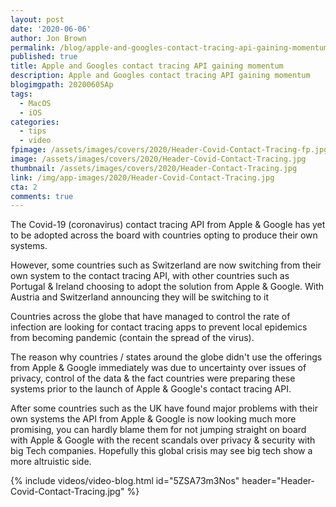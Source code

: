 ```yaml
---
layout: post
date: '2020-06-06'
author: Jon Brown
permalink: /blog/apple-and-googles-contact-tracing-api-gaining-momentum/
published: true
title: Apple and Googles contact tracing API gaining momentum
description: Apple and Googles contact tracing API gaining momentum
blogimgpath: 20200605Ap
tags:
  - MacOS
  - iOS
categories:
  - tips
  - video
fpimage: /assets/images/covers/2020/Header-Covid-Contact-Tracing-fp.jpg
image: /assets/images/covers/2020/Header-Covid-Contact-Tracing.jpg
thumbnail: /assets/images/covers/2020/Header-Contact-Tracing.jpg
link: /img/app-images/2020/Header-Covid-Contact-Tracing.jpg
cta: 2
comments: true
---
```

The Covid-19 (coronavirus) contact tracing API from Apple & Google has
yet to be adopted across the board with countries opting to produce
their own systems.


However, some countries such as Switzerland are now switching from
their own system to the contact tracing API, with other countries such
as Portugal & Ireland choosing to adopt the solution from Apple &
Google. With Austria and Switzerland announcing they will be switching
to it


Countries across the globe that have managed to control the rate of
infection are looking for contact tracing apps to prevent local
epidemics from becoming pandemic (contain the spread of the
virus).


The reason why countries / states around the globe didn't use the
offerings from Apple & Google immediately was due to uncertainty over
issues of privacy, control of the data & the fact countries were
preparing these systems prior to the launch of Apple & Google's contact
tracing API.


After some countries such as the UK have found major problems with
their own systems the API from Apple & Google is now looking much more
promising, you can hardly blame them for not jumping straight on board
with Apple & Google with the recent scandals over privacy & security
with big Tech companies. Hopefully this global crisis may see big tech
show a more altruistic side.

{% include videos/video-blog.html id="5ZSA73m3Nos" header="Header-Covid-Contact-Tracing.jpg" %}